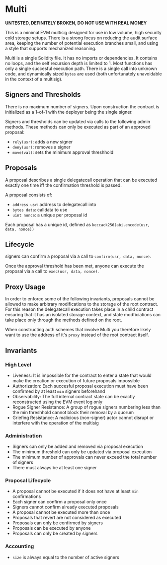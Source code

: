 # Multi

**UNTESTED, DEFINITELY BROKEN, DO NOT USE WITH REAL MONEY**

This is a minimal EVM multisig designed for use in low volume, high security cold storage setups.
There is a strong focus on reducing the audit surface area, keeping the number of potential
execution branches small, and using a style that supports mechanized reasoning.

Multi is a single Solidity file. It has no imports or dependencies. It contains no loops, and the
self recursion depth is limited to 1. Most functions has only a single succesful execution path.
There is a single call into unknown code, and dynamically sized `bytes` are used (both unfortunately
unavoidable in the context of a multisig).

## Signers and Thresholds

There is no maximum number of signers. Upon construction the contract is initialized as a 1-of-1
with the deployer being the single signer.

Signers and thresholds can be updated via calls to the following admin methods. These methods can
only be executed as part of an approved proposal:

- `rely(usr)`: adds a new signer
- `deny(usr)`: removes a signer
- `move(val)`: sets the minimum approval threshhold

## Proposals

A proposal describes a single delegatecall operation that can be executed exactly one time iff the
confirmation threshold is passed.

A proposal consists of:

- `address usr`: address to delegatecall into
- `bytes data`: calldata to use
- `uint nonce`: a unique per proposal id

Each proposal has a unique id, defined as `keccack256(abi.encode(usr, data, nonce))`

## Lifecycle

signers can confirm a proposal via a call to `confirm(usr, data, nonce)`.

Once the approval threshold has been met, anyone can execute the proposal via a call to `exec(usr, data, nonce)`.

## Proxy Usage

In order to enforce some of the following invariants, proposals cannot be allowed to make arbitrary
modifications to the storage of the root contract. For this reason the delegatecall execution takes
place in a child contract ensuring that it has an isolated storage context, and state modficiations
can take place only through the methods defined on the root.

When constructing auth schemes that involve Multi you therefore likely want to use the address of
it's `proxy` instead of the root contract itself.

## Invariants

### High Level

- Liveness: It is impossible for the contract to enter a state that would make the creation or execution of future proposals impossible
- Authorization: Each succesful proposal execution must have been confirmed by at least `min` signers beforehand
- Observability: The full internal contract state can be exactly reconstructed using the EVM event log only
- Rogue Signer Resistance: A group of rogue signers numbering less than the min threshhold cannot block their removal by a quorum
- Griefing Resistance: A malicious (non-signer) actor cannot disrupt or interfere with the operation of the multisig

### Administration

- Signers can only be added and removed via proposal execution
- The minimum threshold can only be updated via proposal execution
- The minimum number of approvals can never exceed the total number of signers
- There must always be at least one signer

### Proposal Lifecycle

- A proposal cannot be executed if it does not have at least `min` confirmations
- Each signer can confirm a proposal only once
- Signers cannot confirm already executed proposals
- A proposal cannot be executed more than once
- Proposals that revert are not considered as executed
- Proposals can only be confirmed by signers
- Proposals can be executed by anyone
- Proposals can only be created by signers

### Accounting

- `size` is always equal to the number of active signers
